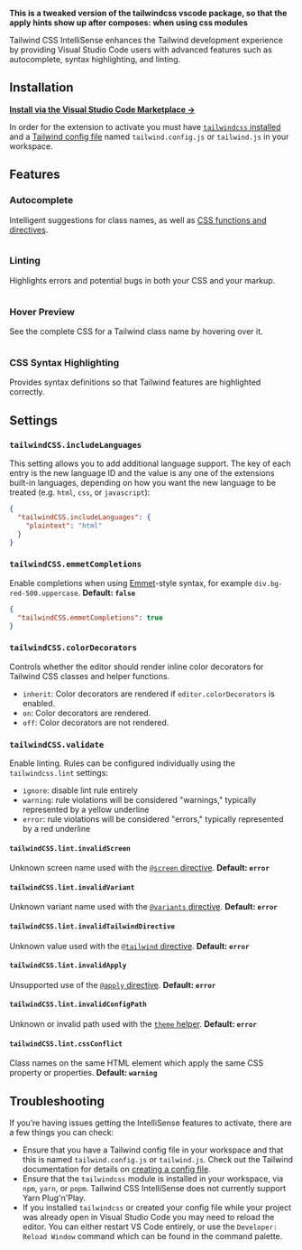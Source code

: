 <img src="https://raw.githubusercontent.com/bradlc/vscode-tailwindcss/master/.github/banner-dark.png" alt="" />

**This is a tweaked version of the tailwindcss vscode package, so that the apply hints show up after composes: when using css modules**

Tailwind CSS IntelliSense enhances the Tailwind development experience by providing Visual Studio Code users with advanced features such as autocomplete, syntax highlighting, and linting.

## Installation

**[Install via the Visual Studio Code Marketplace →](https://marketplace.visualstudio.com/items?itemName=bradlc.vscode-tailwindcss)**

In order for the extension to activate you must have [`tailwindcss` installed](https://tailwindcss.com/docs/installation/#1-install-tailwind-via-npm) and a [Tailwind config file](https://tailwindcss.com/docs/installation/#3-create-your-tailwind-config-file-optional) named `tailwind.config.js` or `tailwind.js` in your workspace.

## Features

### Autocomplete

Intelligent suggestions for class names, as well as [CSS functions and directives](https://tailwindcss.com/docs/functions-and-directives/).

<img src="https://raw.githubusercontent.com/bradlc/vscode-tailwindcss/master/.github/autocomplete.png" alt="" />

### Linting

Highlights errors and potential bugs in both your CSS and your markup.

<img src="https://raw.githubusercontent.com/bradlc/vscode-tailwindcss/master/.github/linting.png" alt="" />

### Hover Preview

See the complete CSS for a Tailwind class name by hovering over it.

<img src="https://raw.githubusercontent.com/bradlc/vscode-tailwindcss/master/.github/hover.png" alt="" />

### CSS Syntax Highlighting

Provides syntax definitions so that Tailwind features are highlighted correctly.

## Settings

### `tailwindCSS.includeLanguages`

This setting allows you to add additional language support. The key of each entry is the new language ID and the value is any one of the extensions built-in languages, depending on how you want the new language to be treated (e.g. `html`, `css`, or `javascript`):

```json
{
  "tailwindCSS.includeLanguages": {
    "plaintext": "html"
  }
}
```

### `tailwindCSS.emmetCompletions`

Enable completions when using [Emmet](https://emmet.io/)-style syntax, for example `div.bg-red-500.uppercase`. **Default: `false`**

```json
{
  "tailwindCSS.emmetCompletions": true
}
```

### `tailwindCSS.colorDecorators`

Controls whether the editor should render inline color decorators for Tailwind CSS classes and helper functions.

- `inherit`: Color decorators are rendered if `editor.colorDecorators` is enabled.
- `on`: Color decorators are rendered.
- `off`: Color decorators are not rendered.

### `tailwindCSS.validate`

Enable linting. Rules can be configured individually using the `tailwindcss.lint` settings:

- `ignore`: disable lint rule entirely
- `warning`: rule violations will be considered "warnings," typically represented by a yellow underline
- `error`: rule violations will be considered "errors," typically represented by a red underline

#### `tailwindCSS.lint.invalidScreen`

Unknown screen name used with the [`@screen` directive](https://tailwindcss.com/docs/functions-and-directives/#screen). **Default: `error`**

#### `tailwindCSS.lint.invalidVariant`

Unknown variant name used with the [`@variants` directive](https://tailwindcss.com/docs/functions-and-directives/#variants). **Default: `error`**

#### `tailwindCSS.lint.invalidTailwindDirective`

Unknown value used with the [`@tailwind` directive](https://tailwindcss.com/docs/functions-and-directives/#tailwind). **Default: `error`**

#### `tailwindCSS.lint.invalidApply`

Unsupported use of the [`@apply` directive](https://tailwindcss.com/docs/functions-and-directives/#apply). **Default: `error`**

#### `tailwindCSS.lint.invalidConfigPath`

Unknown or invalid path used with the [`theme` helper](https://tailwindcss.com/docs/functions-and-directives/#theme). **Default: `error`**

#### `tailwindCSS.lint.cssConflict`

Class names on the same HTML element which apply the same CSS property or properties. **Default: `warning`**

## Troubleshooting

If you’re having issues getting the IntelliSense features to activate, there are a few things you can check:

- Ensure that you have a Tailwind config file in your workspace and that this is named `tailwind.config.js` or `tailwind.js`. Check out the Tailwind documentation for details on [creating a config file](https://tailwindcss.com/docs/installation/#3-create-your-tailwind-config-file-optional).
- Ensure that the `tailwindcss` module is installed in your workspace, via `npm`, `yarn`, or `pnpm`. Tailwind CSS IntelliSense does not currently support Yarn Plug'n'Play.
- If you installed `tailwindcss` or created your config file while your project was already open in Visual Studio Code you may need to reload the editor. You can either restart VS Code entirely, or use the `Developer: Reload Window` command which can be found in the command palette.
